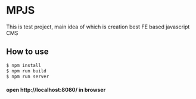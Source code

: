 # MPJS
This is test project, main idea of which is creation best FE based javascript CMS 

## How to use

```sh
$ npm install
$ npm run build
$ npm run server
```
#### open http://localhost:8080/ in browser
